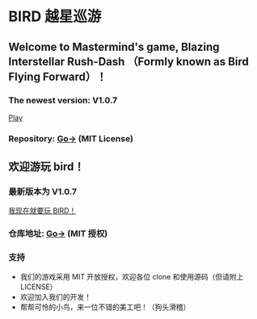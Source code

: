 # BIRD 越星巡游
## Welcome to Mastermind's game, Blazing Interstellar Rush-Dash （Formly known as Bird Flying Forward）！
### The newest version: V1.0.7
<a href="https://aenf23.github.io/birdGamehome/1.0.7/">Play</a>

### Repository: <a href="https://www.github.com/aenf23/bird/">Go-></a> (MIT License)

## 欢迎游玩 bird！
### 最新版本为 V1.0.7
<a href="https://aenf23.github.io/birdGamehome/1.0.7/">我现在就要玩 BIRD！</a>

### 仓库地址: <a href="https://www.github.com/aenf23/bird/">Go-></a> (MIT 授权)

### 支持
* 我们的游戏采用 MIT 开放授权，欢迎各位 clone 和使用源码（但请附上 LICENSE）
* 欢迎加入我们的开发！
* 帮帮可怜的小鸟，来一位不错的美工吧！（狗头滑稽）
